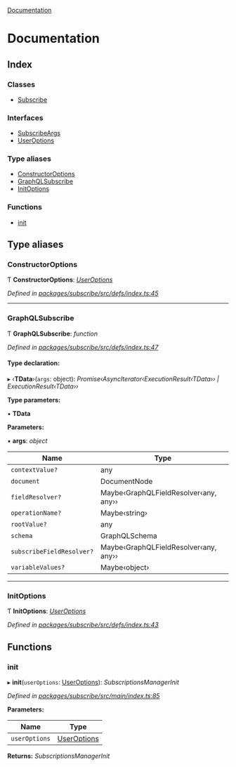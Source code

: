 [Documentation](README.md)

# Documentation

## Index

### Classes

* [Subscribe](classes/subscribe.md)

### Interfaces

* [SubscribeArgs](interfaces/subscribeargs.md)
* [UserOptions](interfaces/useroptions.md)

### Type aliases

* [ConstructorOptions](README.md#constructoroptions)
* [GraphQLSubscribe](README.md#graphqlsubscribe)
* [InitOptions](README.md#initoptions)

### Functions

* [init](README.md#init)

## Type aliases

###  ConstructorOptions

Ƭ **ConstructorOptions**: *[UserOptions](interfaces/useroptions.md)*

*Defined in [packages/subscribe/src/defs/index.ts:45](https://github.com/badbatch/graphql-box/blob/e7c44e1/packages/subscribe/src/defs/index.ts#L45)*

___

###  GraphQLSubscribe

Ƭ **GraphQLSubscribe**: *function*

*Defined in [packages/subscribe/src/defs/index.ts:47](https://github.com/badbatch/graphql-box/blob/e7c44e1/packages/subscribe/src/defs/index.ts#L47)*

#### Type declaration:

▸ ‹**TData**›(`args`: object): *Promise‹AsyncIterator‹ExecutionResult‹TData›› | ExecutionResult‹TData››*

**Type parameters:**

▪ **TData**

**Parameters:**

▪ **args**: *object*

Name | Type |
------ | ------ |
`contextValue?` | any |
`document` | DocumentNode |
`fieldResolver?` | Maybe‹GraphQLFieldResolver‹any, any›› |
`operationName?` | Maybe‹string› |
`rootValue?` | any |
`schema` | GraphQLSchema |
`subscribeFieldResolver?` | Maybe‹GraphQLFieldResolver‹any, any›› |
`variableValues?` | Maybe‹object› |

___

###  InitOptions

Ƭ **InitOptions**: *[UserOptions](interfaces/useroptions.md)*

*Defined in [packages/subscribe/src/defs/index.ts:43](https://github.com/badbatch/graphql-box/blob/e7c44e1/packages/subscribe/src/defs/index.ts#L43)*

## Functions

###  init

▸ **init**(`userOptions`: [UserOptions](interfaces/useroptions.md)): *SubscriptionsManagerInit*

*Defined in [packages/subscribe/src/main/index.ts:85](https://github.com/badbatch/graphql-box/blob/e7c44e1/packages/subscribe/src/main/index.ts#L85)*

**Parameters:**

Name | Type |
------ | ------ |
`userOptions` | [UserOptions](interfaces/useroptions.md) |

**Returns:** *SubscriptionsManagerInit*
